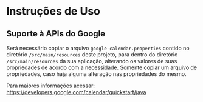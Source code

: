 Instruções de Uso
=================

Suporte à APIs do Google
------------------------

Será necessário copiar o arquivo `google-calendar.properties` contido no diretório `/src/main/resources` deste projeto, 
para dentro do diretório `/src/main/resources` da sua aplicação, alterando os valores de suas propriedades 
de acordo com a necessidade. Somente copiar um arquivo de propriedades, caso haja alguma alteração nas 
propriedades do mesmo.

Para maiores informações acessar: https://developers.google.com/calendar/quickstart/java